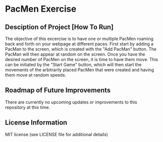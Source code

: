 # PacMen Exercise

## Desciption of Project [How To Run]
The objective of this excercise is to have one or multiple PacMen roaming back and forth on your webpage at different paces. First start by adding a PacMan to the screen, which is created with the "Add PacMan" button. The PacMan will then appear at random on the screen. Once you have the desired number of PacMen on the screen, it is time to have them move. This can be initiated by the "Start Game" button, which will then start the movements of the arbitrarily placed PacMen that were created and having them move at random speeds.

## Roadmap of Future Improvements
There are currently no upcoming updates or improvements to this repository at this time.

## License Information
MIT license (see LICENSE file for additional details)
